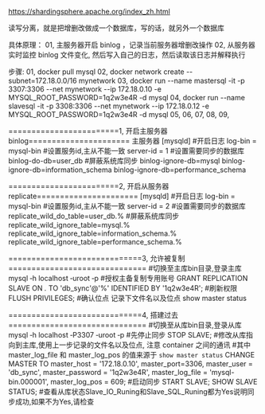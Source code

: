 https://shardingsphere.apache.org/index_zh.html

读写分离，就是把增删改做成一个数据库，写的话，就另外一个数据库

具体原理：
01, 主服务器开启 binlog ，记录当前服务器增删改操作
02, 从服务器实时监控 binlog 文件变化, 然后写入自己的日志，然后读取该日志并解释执行

步骤:
01, docker pull mysql
02, docker network create --subnet=172.18.0.0/16 mynetwork
03, docker run --name mastersql -it -p 3307:3306 --net mynetwork --ip 172.18.0.10 -e MYSQL_ROOT_PASSWORD=1q2w3e4R -d mysql
04, docker run --name slavesql -it -p 3308:3306 --net mynetwork --ip 172.18.0.12 -e MYSQL_ROOT_PASSWORD=1q2w3e4R -d mysql
05, 
06, 
07, 
08, 
09, 



========================1, 开启主服务器 binlog======================
主服务器
[mysqld]
#开启日志
log-bin = mysql-bin
#设置服务id,主从不能一致
server-id = 1
#设置需要同步的数据库
binlog-do-db=user_db
#屏蔽系统库同步
binlog-ignore-db=mysql
binlog-ignore-db=information_schema
binlog-ignore-db=performance_schema

========================2, 开启从服务器 replicate======================
[mysqld]
#开启日志
log-bin = mysql-bin
#设置服务id,主从不能一致
server-id = 2
#设置需要同步的数据库
replicate_wild_do_table=user_db.%
#屏蔽系统库同步
replicate_wild_ignore_table=mysql.%
replicate_wild_ignore_table=information_schema.%
replicate_wild_ignore_table=performance_schema.%

=============================3, 允许被复制 ==============================
#切换至主库bin目录,登录主库
mysql ‐h localhost ‐uroot ‐p
#授权主备复制专用账号
GRANT REPLICATION SLAVE ON *.* TO 'db_sync'@'%' IDENTIFIED BY '1q2w3e4R';
#刷新权限
FLUSH PRIVILEGES;
#确认位点 记录下文件名以及位点
show master status

=============================4, 搭建过去 ==============================
#切换至从库bin目录,登录从库
mysql ‐h localhost ‐P3307 ‐uroot ‐p
#先停止同步
STOP SLAVE;
#修改从库指向到主库,使用上一步记录的文件名以及位点, 注意 container 之间的通讯
#其中 master_log_file 和 master_log_pos 的值来源于 `show master status`
CHANGE MASTER TO master_host = '172.18.0.10', master_port=3306, master_user = 'db_sync', master_password = '1q2w3e4R', master_log_file = 'mysql-bin.000001', master_log_pos = 609;
#启动同步
START SLAVE;
SHOW SLAVE STATUS;
#查看从库状态Slave_IO_Runing和Slave_SQL_Runing都为Yes说明同步成功,如果不为Yes,请检查